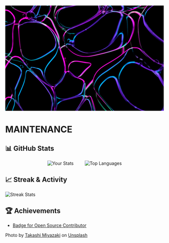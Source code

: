 ![Image](takashi-miyazaki-q2bHGRyJH64-unsplash.jpg)
      
# MAINTENANCE

## 📊 GitHub Stats
<div align="center">

![Your Stats](https://github-readme-stats.vercel.app/api?username=over9000rpm&show_icons=true&theme=dark&hide_border=true)
&nbsp; &nbsp; &nbsp; &nbsp;
![Top Languages](https://github-readme-stats.vercel.app/api/top-langs/?username=over9000rpm&layout=compact&theme=dark&hide_border=true)

</div>

## 📈 Streak & Activity
![Streak Stats](https://github-readme-streak-stats.herokuapp.com?user=over9000rpm&theme=kanagawa)

## 🏆 Achievements
- [Badge for Open Source Contributor](https://img.shields.io/badge/Open%20Source-Contributor-blue)

Photo by <a href="https://unsplash.com/@miyatankun?utm_source=unsplash&utm_medium=referral&utm_content=creditCopyText">Takashi Miyazaki</a> on <a href="https://unsplash.com/photos/blue-and-white-light-digital-wallpaper-q2bHGRyJH64?utm_source=unsplash&utm_medium=referral&utm_content=creditCopyText">Unsplash</a>
      

